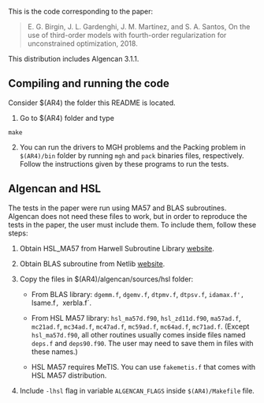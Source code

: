 This is the code corresponding to the paper:

> E. G. Birgin, J. L. Gardenghi, J. M. Martínez, and S. A. Santos, On
  the use of third-order models with fourth-order regularization for
  unconstrained optimization, 2018.

This distribution includes Algencan 3.1.1.

## Compiling and running the code

Consider $(AR4) the folder this README is located.

1. Go to $(AR4) folder and type
```
make
```

2. You can run the drivers to MGH problems and the Packing problem in
`$(AR4)/bin` folder by running `mgh` and `pack` binaries files,
respectively. Follow the instructions given by these programs to run
the tests.

## Algencan and HSL

The tests in the paper were run using MA57 and BLAS
subroutines. Algencan does not need these files to work, but in order
to reproduce the tests in the paper, the user must include them. To
include them, follow these steps:

1. Obtain HSL_MA57 from Harwell Subroutine Library
[website](http://www.hsl.rl.ac.uk/).

2. Obtain BLAS subroutine from Netlib
[website](http://www.netlib.org/blas/).

3. Copy the files in $(AR4)/algencan/sources/hsl folder:

   * From BLAS library: `dgemm.f`, `dgemv.f`, `dtpmv.f`, `dtpsv.f`,
     `idamax.f', `lsame.f`, `xerbla.f`.

   * From HSL MA57 library: `hsl_ma57d.f90`, `hsl_zd11d.f90`,
     `ma57ad.f`, `mc21ad.f`, `mc34ad.f`, `mc47ad.f`, `mc59ad.f`,
     `mc64ad.f`, `mc71ad.f`. (Except `hsl_ma57d.f90`, all other
     routines usually comes inside files named `deps.f` and
     `deps90.f90`. The user may need to save them in files with these
     names.)

   * HSL MA57 requires MeTIS. You can use `fakemetis.f` that comes
     with HSL MA57 distribution.

4. Include `-lhsl` flag in variable `ALGENCAN_FLAGS` inside
`$(AR4)/Makefile` file.
